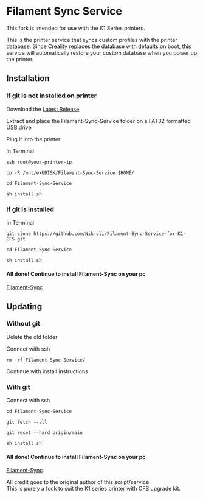 

# Filament Sync Service
This fork is intended for use with the K1 Series printers.  

This is the printer service that syncs custom profiles with the printer database. Since Creality replaces the database with defaults on boot, this service will automatically restore your custom database when you power up the printer.


## Installation

### If git is not installed on printer

Download the [Latest Release](https://github.com/HurricanePrint/Filament-Sync-Service/releases/latest)

Extract and place the Filament-Sync-Service folder on a FAT32 formatted USB drive

Plug it into the printer

In Terminal

```
ssh root@your-printer-ip
```
```
cp -R /mnt/exUDISK/Filament-Sync-Service $HOME/
```
```
cd Filament-Sync-Service
```

```
sh install.sh
```

### If git is installed

In Terminal

```
git clone https://github.com/Nik-oli/Filament-Sync-Service-for-K1-CFS.git
```

```
cd Filament-Sync-Service
```

```
sh install.sh
```

#### All done! Continue to install Filament-Sync on your pc
[Filament-Sync](https://github.com/HurricanePrint/Filament-Sync)

## Updating

### Without git

Delete the old folder

Connect with ssh

```
rm -rf Filament-Sync-Service/
```

Continue with install instructions

### With git

Connect with ssh

```
cd Filament-Sync-Service
```

```
git fetch --all
```

```
git reset --hard origin/main 
```

```
sh install.sh
```

#### All done! Continue to install Filament-Sync on your pc
[Filament-Sync](https://github.com/HurricanePrint/Filament-Sync)


All credit goes to the original author of this script/service.  
This is purely a fock to suit the K1 series printer with CFS upgrade kit.  
